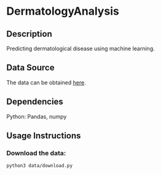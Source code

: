 # DermatologyAnalysis

## Description

Predicting dermatological disease using machine learning.

## Data Source

The data can be obtained [here](http://archive.ics.uci.edu/ml/datasets/Dermatology).

## Dependencies

Python: Pandas, numpy

## Usage Instructions

### Download the data:

```bash
python3 data/download.py
```
